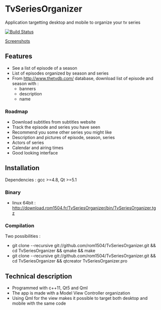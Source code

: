 # TvSeriesOrganizer
Application targetting desktop and mobile to organize your tv series

[![Build Status](https://travis-ci.org/rom1504/TvSeriesOrganizer.png?branch=master)](https://travis-ci.org/rom1504/TvSeriesOrganizer)

[Screenshots](http://download.rom1504.fr/TvSeriesOrganizer/screenshot/screenshot.html)


## Features
 * See a list of episode of a season
 * List of episodes organized by season and series
 * From  http://www.thetvdb.com/ database, download list of episode and season with :
   * banners
   * description
   * name
 
### Roadmap
 * Download subtitles from subtitles website
 * Track the episode and series you have seen
 * Recommend you some other series you might like
 * Description and pictures of episode, season, series
 * Actors of series
 * Calendar and airing times
 * Good looking interface
 
## Installation

Dependencies : gcc >=4.8, Qt >=5.1 

### Binary
 * linux 64bit : http://download.rom1504.fr/TvSeriesOrganizer/bin/TvSeriesOrganizer.tgz

### Compilation
Two possibilities :
 * git clone --recursive git://github.com/rom1504/TvSeriesOrganizer.git && cd TvSeriesOrganizer && qmake && make
 * git clone --recursive git://github.com/rom1504/TvSeriesOrganizer.git && cd TvSeriesOrganizer && qtcreator TvSeriesOrganizer.pro
 
## Technical description
 * Programmed with c++11, Qt5 and Qml
 * The app is made with a Model View Controller organization
 * Using Qml for the view makes it possible to target both desktop and mobile with the same code
